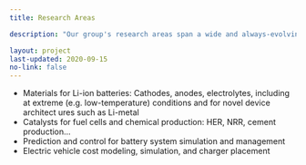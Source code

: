 ```yaml
---
title: Research Areas

description: "Our group's research areas span a wide and always-evolving range, but all build on core expertise in materials science, electrochemistry, and computational modeling. Some representative research areas are listed here."

layout: project
last-updated: 2020-09-15
no-link: false
---
```

* Materials for Li-ion batteries: Cathodes, anodes, electrolytes, including at extreme (e.g. low-temperature) conditions and for novel device architect
ures such as Li-metal
* Catalysts for fuel cells and chemical production: HER, NRR, cement production...
* Prediction and control for battery system simulation and management
* Electric vehicle cost modeling, simulation, and charger placement